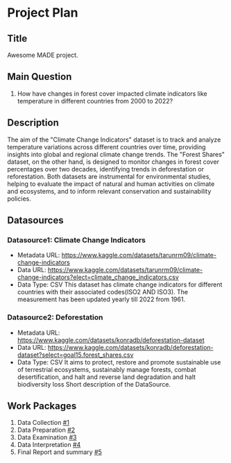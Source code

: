 # Project Plan

## Title
<!-- Give your project a short title. -->
Awesome MADE project.

## Main Question

<!-- Think about one main question you want to answer based on the data. -->
1. How have changes in forest cover impacted climate indicators like temperature in different countries from 2000 to 2022?

## Description

The aim of the "Climate Change Indicators" dataset is to track and analyze temperature variations across different countries over time, providing insights into global and regional climate change trends. The "Forest Shares" dataset, on the other hand, is designed to monitor changes in forest cover percentages over two decades, identifying trends in deforestation or reforestation. Both datasets are instrumental for environmental studies, helping to evaluate the impact of natural and human activities on climate and ecosystems, and to inform relevant conservation and sustainability policies.

## Datasources

<!-- Describe each datasources you plan to use in a section. Use the prefic "DatasourceX" where X is the id of the datasource. -->

### Datasource1: Climate Change Indicators
* Metadata URL: https://www.kaggle.com/datasets/tarunrm09/climate-change-indicators
* Data URL: https://www.kaggle.com/datasets/tarunrm09/climate-change-indicators?elect=climate_change_indicators.csv
* Data Type: CSV
This dataset has climate change indicators for different countries with their associated codes(ISO2 AND ISO3). The measurement has been updated yearly till 2022 from 1961.
### Datasource2: Deforestation
* Metadata URL: https://www.kaggle.com/datasets/konradb/deforestation-dataset
* Data URL: https://www.kaggle.com/datasets/konradb/deforestation-dataset?select=goal15.forest_shares.csv
* Data Type: CSV
It aims to protect, restore and promote sustainable use of terrestrial ecosystems, sustainably manage forests, combat desertification, and halt and reverse land degradation and halt biodiversity loss
Short description of the DataSource.

## Work Packages

<!-- List of work packages ordered sequentially, each pointing to an issue with more details. -->

1. Data Collection [#1][i1]
2. Data Preparation [#2][i2]
3. Data Examination [#3][i3]
4. Data Interpretation [#4][i4]
5. Final Report and summary [#5][i5]

[i1]: https://github.com/ElnazHnia/made-template-ElnazHnia/issues/1
[i2]: https://github.com/ElnazHnia/made-template-ElnazHnia/issues/2
[i3]: https://github.com/ElnazHnia/made-template-ElnazHnia/issues/3
[i4]: https://github.com/ElnazHnia/made-template-ElnazHnia/issues/4
[i5]: https://github.com/ElnazHnia/made-template-ElnazHnia/issues/5